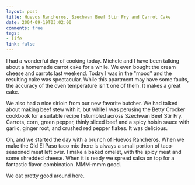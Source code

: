 ```yaml
--- 
layout: post
title: Huevos Rancheros, Szechwan Beef Stir Fry and Carrot Cake
date: 2004-09-19T03:02:00
comments: true
tags:
- life
link: false
---
```

I had a wonderful day of cooking today. Michele and I have been talking about a homemade carrot cake for a while. We even bought the cream cheese and carrots last weekend. Today I was in the "mood" and the resulting cake was spectacular. While this apartment may have some faults, the accuracy of the oven temperature isn't one of them. It makes a great cake.

We also had a nice sirloin from our new favorite butcher. We had talked about making beef stew with it, but while I was perusing the Betty Crocker cookbook for a suitable recipe I stumbled across Szechwan Beef Stir Fry. Carrots, corn, green pepper, thinly sliced beef and a spicy hoisin sauce with garlic, ginger root, and crushed red pepper flakes. It was delicious.

Oh, and we started the day with a brunch of Huevos Rancheros. When we make the Old El Paso taco mix there is always a small portion of taco-seasoned meat left over. I make a baked omelet, with the spicy meat and some shredded cheese. When it is ready we spread salsa on top for a fantastic flavor combination. MMM-mmm good.

We eat pretty good around here.
